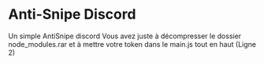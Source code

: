 # Anti-Snipe Discord
Un simple AntiSnipe discord
Vous avez juste à décompresser le dossier node_modules.rar et à mettre votre token dans le main.js tout en haut (Ligne 2)

